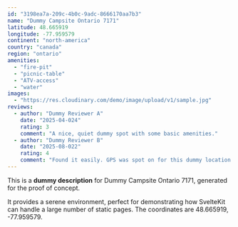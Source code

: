 ```yaml
---
id: "3198ea7a-209c-4b0c-9adc-8666170aa7b3"
name: "Dummy Campsite Ontario 7171"
latitude: 48.665919
longitude: -77.959579
continent: "north-america"
country: "canada"
region: "ontario"
amenities:
  - "fire-pit"
  - "picnic-table"
  - "ATV-access"
  - "water"
images:
  - "https://res.cloudinary.com/demo/image/upload/v1/sample.jpg"
reviews:
  - author: "Dummy Reviewer A"
    date: "2025-04-024"
    rating: 3
    comment: "A nice, quiet dummy spot with some basic amenities."
  - author: "Dummy Reviewer B"
    date: "2025-08-022"
    rating: 4
    comment: "Found it easily. GPS was spot on for this dummy location."
---
```


This is a **dummy description** for Dummy Campsite Ontario 7171, generated for the proof of concept.

It provides a serene environment, perfect for demonstrating how SvelteKit can handle a large number of static pages. The coordinates are 48.665919, -77.959579.
